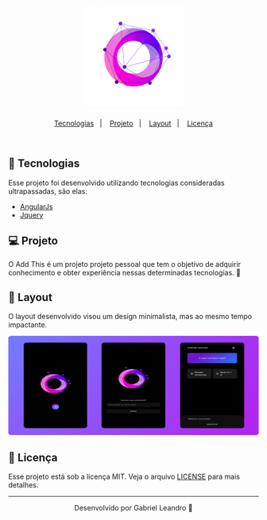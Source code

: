 <h1 align="center">
    <img alt="Add This" title="Add This" width="200px" height="200px" src=".github/playstore-icon.png" />
</h1>

<p align="center">
  <a href="#rocket-tecnologias">Tecnologias</a>&nbsp;&nbsp;&nbsp;|&nbsp;&nbsp;&nbsp;
  <a href="#-projeto">Projeto</a>&nbsp;&nbsp;&nbsp;|&nbsp;&nbsp;&nbsp;
  <a href="#-layout">Layout</a>&nbsp;&nbsp;&nbsp;|&nbsp;&nbsp;&nbsp;
  <a href="#memo-licença">Licença</a>
</p>

<br>

## 🚀 Tecnologias

Esse projeto foi desenvolvido utilizando tecnologias consideradas ultrapassadas, são elas:

- [AngularJs](https://angularjs.org/)
- [Jquery](https://jquery.com/)

## 💻 Projeto

O Add This é um projeto projeto pessoal que tem o objetivo de adquirir conhecimento e obter experiência nessas determinadas tecnologias. 💜

## 🔖 Layout

O layout desenvolvido visou um design minimalista, mas ao mesmo tempo impactante.

 <img alt="Add This" title="Add This" width="100%" height="200px" src=".github/app.png"/>


## 📝 Licença

Esse projeto está sob a licença MIT. Veja o arquivo [LICENSE](LICENSE.md) para mais detalhes.

---

<p align="center">Desenvolvido por Gabriel Leandro 💜</p>
